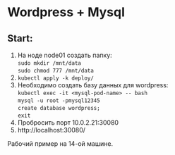 # Wordpress + Mysql

## Start:
1. На ноде node01 создать папку:\
`sudo mkdir /mnt/data`\
`sudo chmod 777 /mnt/data`
2. `kubectl apply -k deploy/`
3. Необходимо создать базу данных для wordpress:\
`kubectl exec -it <mysql-pod-name> -- bash`\
`mysql -u root -pmysql12345`\
`create database wordpress;`\
`exit`
4. Пробросить порт 10.0.2.21:30080
5. http://localhost:30080/

Рабочий пример на 14-ой машине.